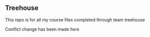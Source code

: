 ## Treehouse


This repo is for all my course files completed through team treehouse


Conflict change has been made here